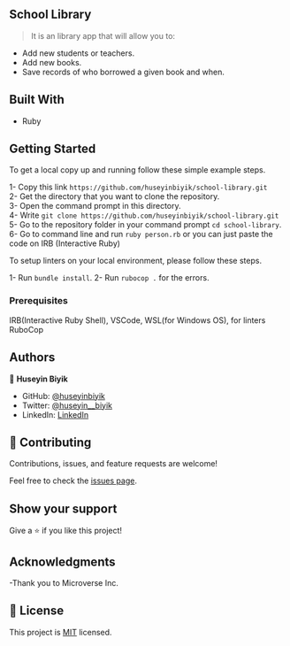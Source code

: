 ## School Library

> It is an library app that will allow you to:
- Add new students or teachers.
- Add new books.
- Save records of who borrowed a given book and when.

## Built With

- Ruby

## Getting Started

To get a local copy up and running follow these simple example steps.

1- Copy this link `https://github.com/huseyinbiyik/school-library.git` <br>
2- Get the directory that you want to clone the repository. <br>
3- Open the command prompt in this directory. <br>
4- Write `git clone https://github.com/huseyinbiyik/school-library.git` <br>
5- Go to the repository folder in your command prompt `cd school-library`. <br>
6- Go to command line and run `ruby person.rb`  or you can just paste the code on IRB (Interactive Ruby)

To setup linters on your local environment, please follow these steps.

1- Run `bundle install`.
2- Run `rubocop .` for the errors.

### Prerequisites

IRB(Interactive Ruby Shell), VSCode, WSL(for Windows OS), for linters RuboCop

## Authors

👤 **Huseyin Biyik**

- GitHub: [@huseyinbiyik](https://github.com/huseyinbiyik)
- Twitter: [@huseyin__biyik](https://twitter.com/huseyin__biyik)
- LinkedIn: [LinkedIn](https://www.linkedin.com/in/huseyin-b%C4%B1y%C4%B1k/)


## 🤝 Contributing

Contributions, issues, and feature requests are welcome!

Feel free to check the [issues page](../../issues/).

## Show your support

Give a ⭐️ if you like this project!

## Acknowledgments

-Thank you to Microverse Inc.

## 📝 License

This project is [MIT](./LICENSE.md) licensed.
